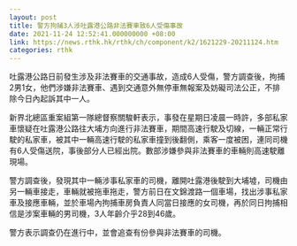 ```yaml
---
layout: post
title: 警方拘捕3人涉吐露港公路非法賽車致6人受傷事故
date: 2021-11-24 12:52:41.000000000 +08:00
link: https://news.rthk.hk/rthk/ch/component/k2/1621229-20211124.htm
categories: rthk
---
```


吐露港公路日前發生涉及非法賽車的交通事故，造成6人受傷，警方調查後，拘捕2男1女，他們涉嫌非法賽車、遇到交通意外無停車無報案及妨礙司法公正，不排除今日內起訴其中一人。

新界北總區重案組第一隊總督察關駿軒表示，事發在星期日凌晨一時許，多部私家車懷疑在吐露港公路往大埔方向進行非法賽車，期間高速行駛及切線，一輛正常行駛的私家車，被其中一輛高速行駛的私家車撞到後翻側，乘客一度被困，連同司機有6人受傷送院，事後部分人已經出院。數部涉嫌參與非法賽車的車輛則高速駛離現場。

警方調查後，發現其中一輛涉事私家車的司機，離開吐露港後駛到大埔墟，司機由另一輛車接走，車輛就被拖車拖走，警方前日在文錦渡路一個車場，找出涉事私家車及接應車輛，並於車場內拘捕車房負責人同當日接應的女司機，再於同日拘捕相信是涉案車輛的男司機，3人年齡介乎28到46歲。

警方表示調查仍在進行中，並會追查有份參與非法賽車的司機。

